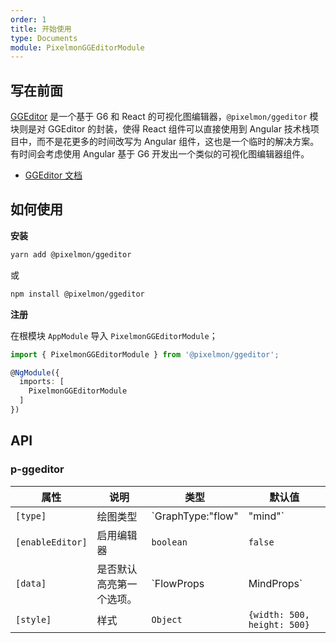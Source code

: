 ```yaml
---
order: 1
title: 开始使用
type: Documents
module: PixelmonGGEditorModule
---
```


## 写在前面

[GGEditor](https://github.com/gaoli/GGEditor) 是一个基于 G6 和 React 的可视化图编辑器，`@pixelmon/ggeditor` 模块则是对 GGEditor 的封装，使得 React 组件可以直接使用到 Angular 技术栈项目中，而不是花更多的时间改写为 Angular 组件，这也是一个临时的解决方案。有时间会考虑使用 Angular 基于 G6 开发出一个类似的可视化图编辑器组件。


- [GGEditor 文档](https://github.com/gaoli/GGEditor/blob/master/docs/README.zh-CN.md)


## 如何使用

**安装**

```bash
yarn add @pixelmon/ggeditor 
```

或

```bash
npm install @pixelmon/ggeditor 
```


**注册**

在根模块 `AppModule` 导入 `PixelmonGGEditorModule`；

```ts
import { PixelmonGGEditorModule } from '@pixelmon/ggeditor';

@NgModule({
  imports: [
    PixelmonGGEditorModule
  ]
})
```



## API
 
### p-ggeditor

| 属性             | 说明                     | 类型                        | 默认值                      |
|------------------|--------------------------|-----------------------------|-----------------------------|
| `[type]`         | 绘图类型                 | `GraphType:"flow" | "mind"` | `flow`                      |
| `[enableEditor]` | 启用编辑器               | `boolean`                   | `false`                          |
| `[data]`         | 是否默认高亮第一个选项。 | `FlowProps | MindProps`     | -                           |
| `[style]`        | 样式                     | `Object`                    | `{width: 500, height: 500}` |

